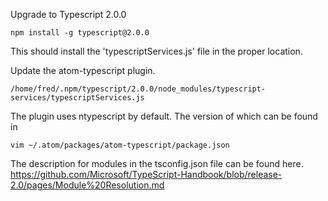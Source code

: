 
Upgrade to Typescript 2.0.0

```
npm install -g typescript@2.0.0
```
This should install the 'typescriptServices.js' file in the proper location.

Update the atom-typescript plugin.
```
/home/fred/.npm/typescript/2.0.0/node_modules/typescript-services/typescriptServices.js
```

The plugin uses ntypescript by default.
The version of which can be found in
```
vim ~/.atom/packages/atom-typescript/package.json
```

The description for modules in the tsconfig.json file can be found here.
https://github.com/Microsoft/TypeScript-Handbook/blob/release-2.0/pages/Module%20Resolution.md
